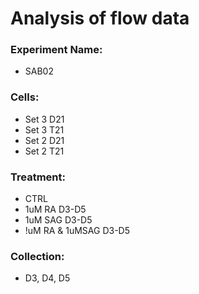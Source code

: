 # Analysis of flow data

### Experiment Name:
- SAB02

### Cells:
- Set 3 D21  
- Set 3 T21
- Set 2 D21
- Set 2 T21
  
### Treatment:
- CTRL 
- 1uM RA D3-D5
- 1uM SAG D3-D5
- !uM RA & 1uMSAG D3-D5 
  
### Collection:
- D3, D4, D5
